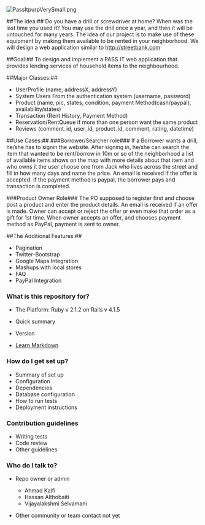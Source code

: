 ![PassItpurpVerySmall.png](https://bitbucket.org/repo/onxqB9/images/3853414182-PassItpurpVerySmall.png)

##The idea:##
Do you have a drill or screwdriver at home? When was the last time you used it? You may use the drill once a year, and then it will be untouched for many years. The idea of our project is to make use of these equipment by making them available to be rented in your neighborhood. We will design a web application similar to http://streetbank.com

##Goal:##
To design and implement a PASS IT web application that provides lending services of household items to the neighbourhood.

##Major Classes:##
* UserProfile (name, addressX, addressY)
* System Users From the authentication system (username, password)
* Product (name, pic, states, condition, payment Method(cash/paypal), availability/states)
* Transaction (Rent History, Payment Method)
* Reservation/RentQueue if more than one person want the same product 
* Reviews  (comment_id, user_id, product_id, comment, rating, datetime)

##Use Cases:##
###Borrower/Searcher role###
If a Borrower wants a drill, he/she has to signin  the website.  After signing in, he/she can search the item that  wanted to be rent/borrow in 10m or so of the neighborhood 
a list of available items shows on the map with more details about that item and who owns it the user choose one from Jack who lives across the street and fill in how many days and name the price.  An email is received if the offer is accepted.  If the payment method is paypal, the borrower pays and transaction is completed.

###Product Owner Role###
The PO supposed to register first  and choose post a product and enter the product details.  An email is received if an offer is made. Owner can accept or reject the offer or even make that order as a gift for 1st time.  When owner accepts an offer, and chooses payment method as PayPal, payment is sent to owner.

##The Additional Features:##
* Pagination
* Twitter-Bootstrap
* Google Maps Integration
* Mashups with local stores
* FAQ
* PayPal Integration

### What is this repository for? ###
* The Platform:
Ruby  v 2.1.2  on Rails  v 4.1.5

* Quick summary
* Version
* [Learn Markdown](https://bitbucket.org/tutorials/markdowndemo)

### How do I get set up? ###

* Summary of set up
* Configuration
* Dependencies
* Database configuration
* How to run tests
* Deployment instructions

### Contribution guidelines ###

* Writing tests
* Code review
* Other guidelines

### Who do I talk to? ###

* Repo owner or admin
     * Ahmad Kaifi
     * Hassan Althobaiti
     * Vijayalakshmi Selvamani

* Other community or team contact
not yet